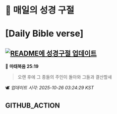 # 🙏 매일의 성경 구절
# [Daily Bible verse]
## [![README에 성경구절 업데이트](https://github.com/DONGSUKA/first_test/actions/workflows/update-readme-bible.yml/badge.svg)](https://github.com/DONGSUKA/first_test/actions/workflows/update-readme-bible.yml)
<!-- START_BIBLE_VERSE -->
📖 **마태복음 25:19**
> 오랜 후에 그 종들의 주인이 돌아와 그들과 결산할새

🕊️ _업데이트 시각: 2025-10-26 03:24:29 KST_
  <!-- END_BIBLE_VERSE -->
## GITHUB_ACTION
